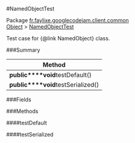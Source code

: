 #NamedObjectTest

Package [fr.faylixe.googlecodejam.client.common](nullfr/faylixe/googlecodejam/client/common)<br>
[Object]() > [NamedObjectTest]()

Test case for {@link NamedObject} class.

###Summary


| Method |
| --- |
| **public****void**testDefault() |
| **public****void**testSerialized() |

###Fields


###Methods

####testDefault


####testSerialized


